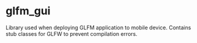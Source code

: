 # glfm_gui

Library used when deploying GLFM application to mobile device. Contains stub classes for GLFW to prevent compilation errors.

